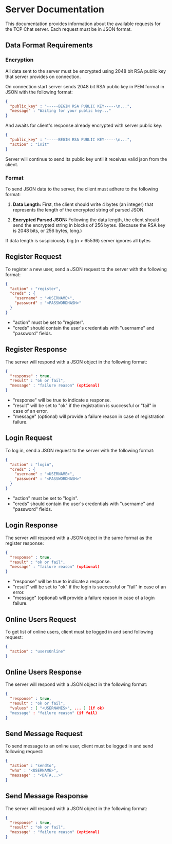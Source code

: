 # Server Documentation

This documentation provides information about the available requests for the TCP Chat server. Each request must be in JSON format.

## Data Format Requirements

### Encryption
All data sent to the server must be encrypted using 2048 bit RSA public key that server provides on connection.

On connection start server sends 2048 bit RSA public key in PEM format in JSON with the following format:
```json
{
  "public_key" : "-----BEGIN RSA PUBLIC KEY-----\n...",
  "message" : "Waiting for your public key..."
}
```

And awaits for client's response already encrypted with server public key:
```json
{
  "public_key" : "-----BEGIN RSA PUBLIC KEY-----\n...",
  "action" : "init"
}
```
Server will continue to send its public key until it receives valid json from the client.

### Format
To send JSON data to the server, the client must adhere to the following format:

1. **Data Length:** First, the client should write 4 bytes (an integer) that represents the length of the encrypted string of parsed JSON.

2. **Encrypted Parsed JSON:** Following the data length, the client should send the encrypted string in blocks of 256 bytes. (Because the RSA key is 2048 bits, or 256 bytes, long.)

If data length is suspiciously big (n > 65536) server ignores all bytes

## Register Request
To register a new user, send a JSON request to the server with the following format:

```json
{
  "action" : "register",
  "creds" : {
    "username" : "<USERNAME>",
    "password" : "<PASSWORDHASH>"
  }
}
```

* "action" must be set to "register".
* "creds" should contain the user's credentials with "username" and "password" fields.


## Register Response
The server will respond with a JSON object in the following format:

```json
{
  "response" : true,
  "result" : "ok or fail",
  "message" : "failure reason" (optional)
}
```
* "response" will be true to indicate a response.
* "result" will be set to "ok" if the registration is successful or "fail" in case of an error.
* "message" (optional) will provide a failure reason in case of registration failure.


## Login Request
To log in, send a JSON request to the server with the following format:

```json
{
  "action" : "login",
  "creds" : {
    "username" : "<USERNAME>",
    "password" : "<PASSWORDHASH>"
  }
}
```
* "action" must be set to "login".
* "creds" should contain the user's credentials with "username" and "password" fields.

  
## Login Response
The server will respond with a JSON object in the same format as the register response:

```json
{
  "response" : true,
  "result" : "ok or fail",
  "message" : "failure reason" (optional)
}
```
* "response" will be true to indicate a response.
* "result" will be set to "ok" if the login is successful or "fail" in case of an error.
* "message" (optional) will provide a failure reason in case of a login failure.

## Online Users Request
To get list of online users, client must be logged in and send following request:
```json
{
  "action" : "usersOnline"
}
```

## Online Users Response
The server will respond with a JSON object in the following format:
```json
{
  "response" : true,
  "result" : "ok or fail",
  "values" : [ "<USERNAMES>", ... ] (if ok)
  "message" : "failure reason" (if fail)
}
```

## Send Message Request
To send message to an online user, client must be logged in and send following request:
```json
{
  "action" : "sendto",
  "who" : "<USERNAME>",
  "message" : "<DATA...>"
}
```

## Send Message Response
The server will respond with a JSON object in the following format:
```json
{
  "response" : true,
  "result" : "ok or fail",
  "message" : "failure reason" (optional)
}
```

